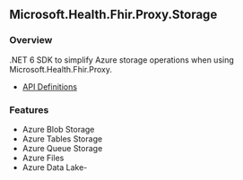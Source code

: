 ## Microsoft.Health.Fhir.Proxy.Storage

### Overview
.NET 6 SDK to simplify Azure storage operations when using Microsoft.Health.Fhir.Proxy.
- [API Definitions](https://github.com/microsoft/fhir-proxy-sdk/blob/main/docs/reference/toc.html)

### Features
- Azure Blob Storage
- Azure Tables Storage
- Azure Queue Storage
- Azure Files
- Azure Data Lake- 